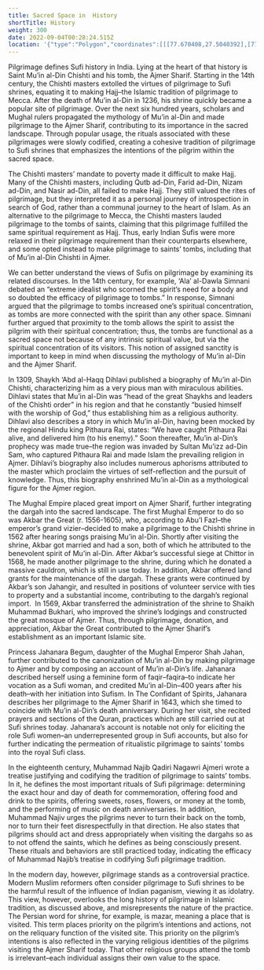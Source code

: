 ```yaml
---
title: Sacred Space in  History
shortTitle: History
weight: 300
date: 2022-09-04T00:28:24.515Z
location: '{"type":"Polygon","coordinates":[[[77.670408,27.5040392],[77.6686624,27.5041013],[77.6686816,27.5051862],[77.6688472,27.50574],[77.6688345,27.506435],[77.6709177,27.5064633],[77.6709113,27.5058417],[77.6703634,27.5058134],[77.670357,27.5051919],[77.6710897,27.5052032],[77.6710323,27.5041409],[77.6708731,27.5040392],[77.670408,27.5040392]]]}'
---
```

<!--StartFragment-->

Pilgrimage defines Sufi history in India. Lying at the heart of that history is Saint Mu’in al-Din Chishti and his tomb, the Ajmer Sharif. Starting in the 14th century, the Chishti masters extolled the virtues of pilgrimage to Sufi shrines, equating it to making Hajj–the Islamic tradition of pilgrimage to Mecca. After the death of Mu’in al-Din in 1236, his shrine quickly became a popular site of pilgrimage. Over the next six hundred years, scholars and Mughal rulers propagated the mythology of Mu’in al-Din and made pilgrimage to the Ajmer Sharif, contributing to its importance in the sacred landscape. Through popular usage, the rituals associated with these pilgrimages were slowly codified, creating a cohesive tradition of pilgrimage to Sufi shrines that emphasizes the intentions of the pilgrim within the sacred space.

The Chishti masters’ mandate to poverty made it difficult to make Hajj. Many of the Chishti masters, including Qutb ad-Din, Farid ad-Din, Nizam ad-Din, and Nasir ad-Din, all failed to make Hajj. They still valued the rites of pilgrimage, but they interpreted it as a personal journey of introspection in search of God, rather than a communal journey to the heart of Islam. As an alternative to the pilgrimage to Mecca, the Chishti masters lauded pilgrimage to the tombs of saints, claiming that this pilgrimage fulfilled the same spiritual requirement as Hajj. Thus, early Indian Sufis were more relaxed in their pilgrimage requirement than their counterparts elsewhere, and some opted instead to make pilgrimage to saints’ tombs, including that of Mu’in al-Din Chishti in Ajmer.

We can better understand the views of Sufis on pilgrimage by examining its related discourses. In the 14th century, for example, ‘Ala’ al-Dawla Simnani debated an “extreme idealist who scorned the spirit’s need for a body and so doubted the efficacy of pilgrimage to tombs.” In response, Simnani argued that the pilgrimage to tombs increased one’s spiritual concentration, as tombs are more connected with the spirit than any other space. Simnani further argued that proximity to the tomb allows the spirit to assist the pilgrim with their spiritual concentration; thus, the tombs are functional as a sacred space not because of any intrinsic spiritual value, but via the spiritual concentration of its visitors. This notion of assigned sanctity is important to keep in mind when discussing the mythology of Mu’in al-Din and the Ajmer Sharif.

In 1309, Shaykh ‘Abd al-Haqq Dihlavi published a biography of Mu’in al-Din Chishti, characterizing him as a very pious man with miraculous abilities. Dihlavi states that Mu’in al-Din was “head of the great Shaykhs and leaders of the Chishti order” in his region and that he constantly “busied himself with the worship of God,” thus establishing him as a religious authority. Dihlavi also describes a story in which Mu’in al-Din, having been mocked by the regional Hindu king Pithaura Rai, states: “We have caught Pithaura Rai alive, and delivered him (to his enemy).” Soon thereafter, Mu’in al-Din’s prophecy was made true–the region was invaded by Sultan Mu’izz ad-Din Sam, who captured Pithaura Rai and made Islam the prevailing religion in Ajmer. Dihlavi’s biography also includes numerous aphorisms attributed to the master which proclaim the virtues of self-reflection and the pursuit of knowledge. Thus, this biography enshrined Mu’in al-Din as a mythological figure for the Ajmer region.

The Mughal Empire placed great import on Ajmer Sharif, further integrating the dargah into the sacred landscape. The first Mughal Emperor to do so was Akbar the Great (r. 1556-1605), who, according to Abu’l Fazl–the emperor’s grand vizier–decided to make a pilgrimage to the Chishti shrine in 1562 after hearing songs praising Mu’in al-Din. Shortly after visiting the shrine, Akbar got married and had a son, both of which he attributed to the benevolent spirit of Mu’in al-Din. After Akbar’s successful siege at Chittor in 1568, he made another pilgrimage to the shrine, during which he donated a massive cauldron, which is still in use today. In addition, Akbar offered land grants for the maintenance of the dargah. These grants were continued by Akbar’s son Jahangir, and resulted in positions of volunteer service with ties to property and a substantial income, contributing to the dargah’s regional import.  In 1569, Akbar transferred the administration of the shrine to Shaikh Muhammad Bukhari, who improved the shrine’s lodgings and constructed the great mosque of Ajmer. Thus, through pilgrimage, donation, and appreciation, Akbar the Great contributed to the Ajmer Sharif’s establishment as an important Islamic site.

Princess Jahanara Begum, daughter of the Mughal Emperor Shah Jahan, further contributed to the canonization of Mu’in al-Din by making pilgrimage to Ajmer and by composing an account of Mu’in al-Din’s life. Jahanara described herself using a feminine form of faqir–faqira–to indicate her vocation as a Sufi woman, and credited Mu’in al-Din–400 years after his death–with her initiation into Sufism. In The Confidant of Spirits, Jahanara describes her pilgrimage to the Ajmer Sharif in 1643, which she timed to coincide with Mu’in al-Din’s death anniversary. During her visit, she recited prayers and sections of the Quran, practices which are still carried out at Sufi shrines today. Jahanara’s account is notable not only for eliciting the role Sufi women–an underrepresented group in Sufi accounts, but also for further indicating the permeation of ritualistic pilgrimage to saints’ tombs into the royal Sufi class.

In the eighteenth century, Muhammad Najib Qadiri Nagawri Ajmeri wrote a treatise justifying and codifying the tradition of pilgrimage to saints’ tombs. In it, he defines the most important rituals of Sufi pilgrimage: determining the exact hour and day of death for commemoration, offering food and drink to the spirits, offering sweets, roses, flowers, or money at the tomb, and the performing of music on death anniversaries. In addition, Muhammad Najiv urges the pilgrims never to turn their back on the tomb, nor to turn their feet disrespectfully in that direction. He also states that pilgrims should act and dress appropriately when visiting the dargahs so as to not offend the saints, which he defines as being consciously present. These rituals and behaviors are still practiced today, indicating the efficacy of Muhammad Najib’s treatise in codifying Sufi pilgrimage tradition.

In the modern day, however, pilgrimage stands as a controversial practice. Modern Muslim reformers often consider pilgrimage to Sufi shrines to be the harmful result of the influence of Indian paganism, viewing it as idolatry. This view, however, overlooks the long history of pilgrimage in Islamic tradition, as discussed above, and misrepresents the nature of the practice. The Persian word for shrine, for example, is mazar, meaning a place that is visited. This term places priority on the pilgrim’s intentions and actions, not on the reliquary function of the visited site. This priority on the pilgrim’s intentions is also reflected in the varying religious identities of the pilgrims visiting the Ajmer Sharif today. That other religious groups attend the tomb is irrelevant–each individual assigns their own value to the space.



<!--EndFragment-->